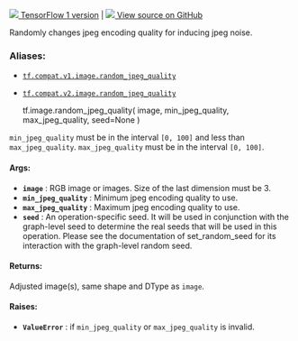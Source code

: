 [ ![](https://tensorflow.google.cn/images/tf_logo_32px.png) TensorFlow 1
version](/versions/r1.15/api_docs/python/tf/image/random_jpeg_quality) |  [
![](https://tensorflow.google.cn/images/GitHub-Mark-32px.png) View source on
GitHub
](https://github.com/tensorflow/tensorflow/blob/r2.0/tensorflow/python/ops/image_ops_impl.py#L1958-L1997)  
  
  
Randomly changes jpeg encoding quality for inducing jpeg noise.

### Aliases:

  * [`tf.compat.v1.image.random_jpeg_quality`](/api_docs/python/tf/image/random_jpeg_quality)
  * [`tf.compat.v2.image.random_jpeg_quality`](/api_docs/python/tf/image/random_jpeg_quality)

    
    
    tf.image.random_jpeg_quality(
        image,
        min_jpeg_quality,
        max_jpeg_quality,
        seed=None
    )
    

`min_jpeg_quality` must be in the interval `[0, 100]` and less than
`max_jpeg_quality`. `max_jpeg_quality` must be in the interval `[0, 100]`.

#### Args:

  * **`image`** : RGB image or images. Size of the last dimension must be 3.
  * **`min_jpeg_quality`** : Minimum jpeg encoding quality to use.
  * **`max_jpeg_quality`** : Maximum jpeg encoding quality to use.
  * **`seed`** : An operation-specific seed. It will be used in conjunction with the graph-level seed to determine the real seeds that will be used in this operation. Please see the documentation of set_random_seed for its interaction with the graph-level random seed.

#### Returns:

Adjusted image(s), same shape and DType as `image`.

#### Raises:

  * **`ValueError`** : if `min_jpeg_quality` or `max_jpeg_quality` is invalid.


